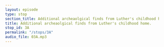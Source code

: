 ```yaml
---
layout: episode
type: stop
section_title: Additional archeaolgical finds from Luther's childhood home.
title: Additional archeaolgical finds from Luther's childhood home.
stop_id: 3A
permalink: "/stops/3A"
audio_file: 03A.mp3
---
```


